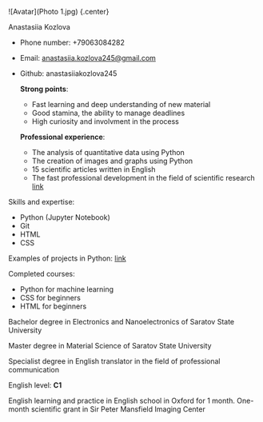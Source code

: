 ![Avatar](Photo 1.jpg) {.center}

Anastasiia Kozlova

* Phone number: +79063084282
* Email: anastasiia.kozlova245@gmail.com
* Github: anastasiiakozlova245
   
   **Strong points**:
     * Fast learning and deep understanding of new material
     * Good stamina, the ability to manage deadlines
     * High curiosity and involvment in the process
   
   **Professional experience**:
     * The analysis of quantitative data using Python
     * The creation of images and graphs using Python
     * 15 scientific articles written in English
     * The fast professional development in the field of scientific research 
       [link](https://scholar.google.com/citations?user=7Y3ov5kAAAAJ&hl=en)
     
Skills and expertise:
  * Python (Jupyter Notebook)
  * Git
  * HTML
  * CSS

Examples of projects in Python:
  [link](https://github.com/anastasiiakozlova245)

Completed courses:
  * Python for machine learning
  * CSS for beginners
  * HTML for beginners
   
 Bachelor degree in Electronics and Nanoelectronics of Saratov State University
  
 Master degree in Material Science of Saratov State University
   
 Specialist degree in English translator in the field of professional communication
   
English level: **C1** 
     
  English learning and practice in English school in Oxford for 1 month.
  One-month scientific grant in Sir Peter Mansfield Imaging Center
